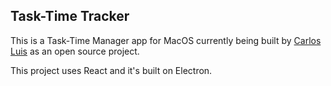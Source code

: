 
## Task-Time Tracker

This is a Task-Time Manager app for MacOS currently being built by [Carlos Luis](https://twitter.com/Jeuiop) as an open source project.

This project uses React and it's built on Electron.

